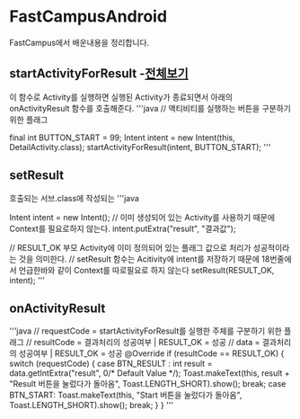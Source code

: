 # FastCampusAndroid
FastCampus에서 배운내용을 정리합니다.

## startActivityForResult -[전체보기](https://github.com/asfrom30/FastCampusAndroid/tree/master/app/src/main/java/com/doyoon/android/fastcampusandroid/week2)

이 함수로 Activity를 실행하면 실행된 Activity가 종료되면서 아래의 onActivityResult 함수를 호출해준다. 
'''java
// 액티비티를 실행하는 버튼을 구분하기 위한 플래그

final int BUTTON_START = 99;
Intent intent = new Intent(this, DetailActivity.class);
startActivityForResult(intent, BUTTON_START);
'''

## setResult
 호출되는 서브.class에 작성되는
 '''java
 
 Intent intent = new Intent(); // 이미 생성되어 있는 Activity를 사용하기 때문에 Context를 필요로하지 않는다.
 intent.putExtra("result", "결과값");
 
 // RESULT_OK 부모 Activity에 이미 정의되어 있는 플래그 값으로 처리가 성공적이라는 것을 의미한다. 
 // setResult 함수는 Acitivity에 intent를 저장하기 때문에 18번줄에서 언급한바와 같이 Context를 따로필요로 하지 않는다
 setResult(RESULT_OK, intent);
'''

## onActivityResult
'''java
// requestCode = startActivityForResult를 실행한 주체를 구분하기 위한 플래그
// resultCode = 결과처리의 성공여부 | RESULT_OK = 성공
// data = 결과처리의 성공여부 | RESULT_OK = 성공
@Override
if (resultCode == RESULT_OK) {
    switch (requestCode) {
        case BTN_RESULT :
            int result = data.getIntExtra("result", 0/* Default Value */);
            Toast.makeText(this, result + "Result 버튼을 눌렀다가 돌아옴", Toast.LENGTH_SHORT).show();
            break;
        case BTN_START:
            Toast.makeText(this, "Start 버튼을 눌렀다가 돌아옴", Toast.LENGTH_SHORT).show();
            break;
    }
}
'''
        
